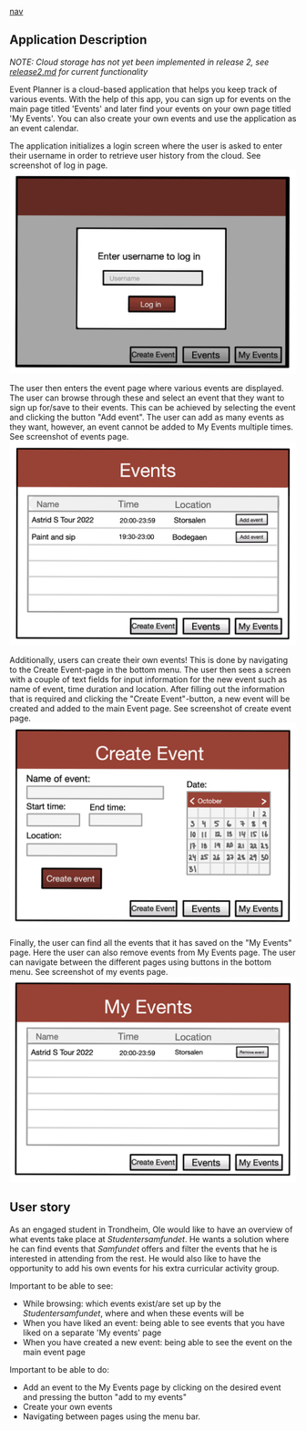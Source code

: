 [nav](../docs/nav.md)

## Application Description
*NOTE: Cloud storage has not yet been implemented in release 2, see [release2.md](../docs/release2/release2.md) for current functionality*

Event Planner is a cloud-based application that helps you keep track of various events. With the help of this app, you can sign up for events on the main page titled 'Events' and later find your events on your own page titled 'My Events'. You can also create your own events and use the application as an event calendar.

The application initializes a login screen where the user is asked to enter their username in order to retrieve user history from the cloud. See screenshot of log in page. ![](screenshots/LogInPage.png)

The user then enters the event page where various events are displayed. The user can browse through these and select an event that they want to sign up for/save to their events. This can be achieved by selecting the event and clicking the button "Add event". The user can add as many events as they want, however, an event cannot be added to My Events multiple times. See screenshot of events page. ![](screenshots/EventsPage.png)

Additionally, users can create their own events! This is done by navigating to the Create Event-page in the bottom menu. The user then sees a screen with a couple of text fields for input information for the new event such as name of event, time duration and location. After filling out the information that is required and clicking the "Create Event"-button, a new event will be created and added to the main Event page. See screenshot of create event page. ![](screenshots/CreateEventPage.png)

Finally, the user can find all the events that it has saved on the "My Events" page. Here the user can also remove events from My Events page. The user can navigate between the different pages using buttons in the bottom menu. See screenshot of my events page. ![](screenshots/MyEventsPage.png) 

## User story

As an engaged student in Trondheim, Ole would like to have an overview of what events take place at *Studentersamfundet*. He wants a solution where he can find events that *Samfundet* offers and filter the events that he is interested in attending from the rest. He would also like to have the opportunity to add his own events for his extra curricular activity group.

Important to be able to see:
- While browsing: which events exist/are set up by the *Studentersamfundet*, where and when these events will be
- When you have liked an event: being able to see events that you have liked on a separate 'My events' page
- When you have created a new event: being able to see the event on the main event page 

Important to be able to do:
- Add an event to the My Events page by clicking on the desired event and pressing the button "add to my events"
- Create your own events 
- Navigating between pages using the menu bar.

